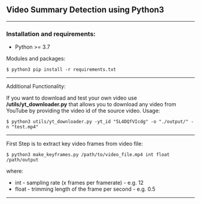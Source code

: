 ## Video Summary Detection using Python3

--- 

### Installation and requirements:
- Python >= 3.7


Modules and packages:


`
$ python3 pip install -r requirements.txt
`

---

Additional Functionality: 

If you want to download and test your own video use **/utils/yt_downloader.py** that
allows you to download any video from YouTube by providing the video id of the source
video.
Usage:

`
$ python3 utils/yt_downloader.py -yt_id "5L4DQfVIcdg" -o "./output/" -n "test.mp4"
`

---

First Step is to extract key video frames from video file:

`
$ python3 make_keyframes.py /path/to/video_file.mp4 int float /path/output
`

where: 
- int - sampling rate (x frames per framerate) - e.g. 12
- float - trimming length of the frame per second - e.g. 0.5

---
